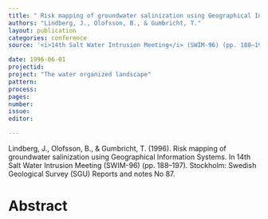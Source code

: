 ```yaml
---
title: " Risk mapping of groundwater salinization using Geographical Information Systems."
authors: "Lindberg, J., Olofsson, B., & Gumbricht, T."
layout: publication
categories: conference
source: '<i>14th Salt Water Intrusion Meeting</i> (SWIM-96) (pp. 188–197)'

date: 1996-06-01
projectid:
project: "The water organized landscape"
pattern:
process:
pages:
number:
issue:
editor:

---
```


Lindberg, J., Olofsson, B., & Gumbricht, T. (1996). Risk mapping of groundwater salinization using Geographical Information Systems. In 14th Salt Water Intrusion Meeting (SWIM-96) (pp. 188–197). Stockholm: Swedish Geological Survey (SGU) Reports and notes No 87.

<h1 class='foot-description'>Abstract</h1>
